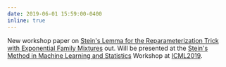 ```yaml
---
date: 2019-06-01 15:59:00-0400
inline: true
---
```


New workshop paper on [Stein's Lemma for the Reparameterization Trick with Exponential Family Mixtures](https://arxiv.org/abs/1910.13398) out. Will be presented at the [Stein's Method in Machine Learning and Statistics](https://steinworkshop.github.io/) Workshop at [ICML2019](https://icml.cc/Conferences/2019).
